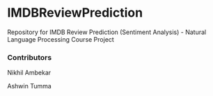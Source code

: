 # IMDBReviewPrediction
Repository for IMDB Review Prediction (Sentiment Analysis)  - Natural Language Processing Course Project

### Contributors
Nikhil Ambekar

Ashwin Tumma
